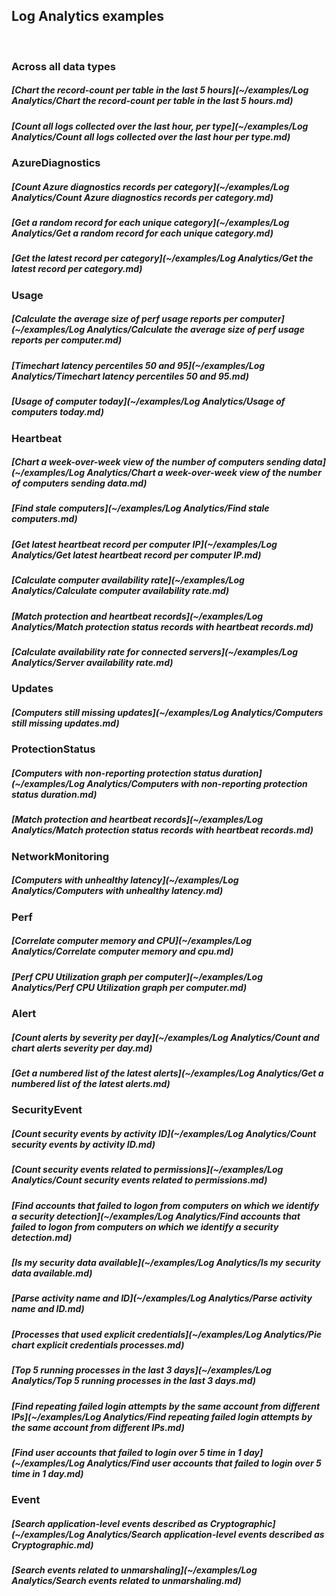 ## Log Analytics examples
<br/>

### Across all data types
##### [Chart the record-count per table in the last 5 hours](~/examples/Log Analytics/Chart the record-count per table in the last 5 hours.md)
##### [Count all logs collected over the last hour, per type](~/examples/Log Analytics/Count all logs collected over the last hour per type.md)

### AzureDiagnostics
##### [Count Azure diagnostics records per category](~/examples/Log Analytics/Count Azure diagnostics records per category.md)
##### [Get a random record for each unique category](~/examples/Log Analytics/Get a random record for each unique category.md)
##### [Get the latest record per category](~/examples/Log Analytics/Get the latest record per category.md)

### Usage
##### [Calculate the average size of perf usage reports per computer](~/examples/Log Analytics/Calculate the average size of perf usage reports per computer.md)
##### [Timechart latency percentiles 50 and 95](~/examples/Log Analytics/Timechart latency percentiles 50 and 95.md)
##### [Usage of computer today](~/examples/Log Analytics/Usage of computers today.md)

### Heartbeat
##### [Chart a week-over-week view of the number of computers sending data](~/examples/Log Analytics/Chart a week-over-week view of the number of computers sending data.md)
##### [Find stale computers](~/examples/Log Analytics/Find stale computers.md)
##### [Get latest heartbeat record per computer IP](~/examples/Log Analytics/Get latest heartbeat record per computer IP.md)
##### [Calculate computer availability rate](~/examples/Log Analytics/Calculate computer availability rate.md)
##### [Match protection and heartbeat records](~/examples/Log Analytics/Match protection status records with heartbeat records.md)
##### [Calculate availability rate for connected servers](~/examples/Log Analytics/Server availability rate.md)

### Updates
##### [Computers still missing updates](~/examples/Log Analytics/Computers still missing updates.md)

### ProtectionStatus
##### [Computers with non-reporting protection status duration](~/examples/Log Analytics/Computers with non-reporting protection status duration.md)
##### [Match protection and heartbeat records](~/examples/Log Analytics/Match protection status records with heartbeat records.md)

### NetworkMonitoring
##### [Computers with unhealthy latency](~/examples/Log Analytics/Computers with unhealthy latency.md)

### Perf
##### [Correlate computer memory and CPU](~/examples/Log Analytics/Correlate computer memory and cpu.md)
##### [Perf CPU Utilization graph per computer](~/examples/Log Analytics/Perf CPU Utilization graph per computer.md)

### Alert
##### [Count alerts by severity per day](~/examples/Log Analytics/Count and chart alerts severity per day.md)
##### [Get a numbered list of the latest alerts](~/examples/Log Analytics/Get a numbered list of the latest alerts.md)

### SecurityEvent
##### [Count security events by activity ID](~/examples/Log Analytics/Count security events by activity ID.md)
##### [Count security events related to permissions](~/examples/Log Analytics/Count security events related to permissions.md)
##### [Find accounts that failed to logon from computers on which we identify a security detection](~/examples/Log Analytics/Find accounts that failed to logon from computers on which we identify a security detection.md)
##### [Is my security data available](~/examples/Log Analytics/Is my security data available.md)
##### [Parse activity name and ID](~/examples/Log Analytics/Parse activity name and ID.md)
##### [Processes that used explicit credentials](~/examples/Log Analytics/Pie chart explicit credentials processes.md)
##### [Top 5 running processes in the last 3 days](~/examples/Log Analytics/Top 5 running processes in the last 3 days.md)
##### [Find repeating failed login attempts by the same account from different IPs](~/examples/Log Analytics/Find repeating failed login attempts by the same account from different IPs.md)
##### [Find user accounts that failed to login over 5 time in 1 day](~/examples/Log Analytics/Find user accounts that failed to login over 5 time in 1 day.md)

### Event
##### [Search application-level events described as Cryptographic](~/examples/Log Analytics/Search application-level events described as Cryptographic.md)
##### [Search events related to unmarshaling](~/examples/Log Analytics/Search events related to unmarshaling.md)
